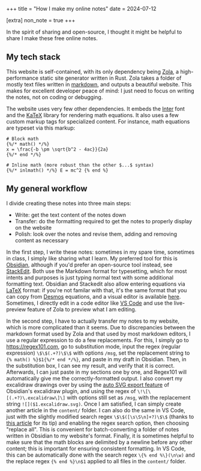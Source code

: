 +++
title = "How I make my online notes"
date = 2024-07-12

[extra]
non_note = true
+++

In the spirit of sharing and open-source, I thought it might be helpful to share I make these free online notes.

<!-- more -->

## My tech stack

This website is self-contained, with its only dependency being [Zola](https://www.getzola.org/), a high-performance static site generator written in Rust. Zola takes a folder of mostly text files written in [markdown](https://www.markdownguide.org/getting-started/), and outputs a beautiful website. This makes for excellent developer peace of mind: I just need to focus on writing the notes, not on coding or debugging.

The website uses very few other dependencies. It embeds the [Inter](https://rsms.me/inter/) font and the [KaTeX](https://rsms.me/inter/) library for rendering math equations. It also uses a few custom markup tags for specialized content. For instance, math equations are typeset via this markup:

```jinja
# Block math
{%/* math() */%}
x = \frac{-b \pm \sqrt{b^2 - 4ac}}{2a}
{%/* end */%}

# Inline math (more robust than the other $...$ syntax)
{%/* inlmath() */%} E = mc^2 {% end %}
```

## My general workflow

I divide creating these notes into three main steps:

- Write: get the text content of the notes down
- Transfer: do the formatting required to get the notes to properly display on the website
- Polish: look over the notes and revise them, adding and removing content as necessary

In the first step, I write these notes: sometimes in my spare time, sometimes in class, I simply like sharing what I learn. My preferred tool for this is [Obsidian](https://obsidian.md/), although if you'd prefer an open-source tool instead, see [StackEdit](https://stackedit.io/). Both use the Markdown format for typesetting, which for most intents and purposes is just typing normal text with some additional formatting text. Obsidian and Stackedit also allow entering equations via [LaTeX](@/latex-math-tutorial.md) format: if you're not familar with that, it's the same format that you can copy from [Desmos](https://www.desmos.com/calculator) equations, and a visual editor is available [here](https://cortexjs.io/mathlive/demo/). Sometimes, I directly edit in a code editor like [VS Code](https://code.visualstudio.com/) and use the live-preview feature of Zola to preview what I am editing.

In the second step, I have to actually transfer my notes to my website, which is more complicated than it seems. Due to discrepancies between the markdown format used by Zola and that used by most markdown editors, I use a regular expression to do a few replacements. For this, I simply go to <https://regex101.com>, go to substitution mode, input the regex (regular expression) `\$\$(.+?)\$\$` with options `/msg`, set the replacement string to `{% math() %}$1{%/* end */%}`, and paste in my draft in Obsidian. Then, in the substitution box, I can see my result, and verify that it is correct. Afterwards, I can just paste in my sections one by one, and Regex101 will automatically give me the correctly-formatted output. I also convert my excalidraw drawings over by using the [auto SVG export feature](https://forum.obsidian.md/t/has-anyone-succeeded-in-publishing-excalidraw-drawings/55587/9) of Obsidian's excalidraw plugin, and using the regex of `\!\[\[(.+?)\.excalidraw\]\]` with options still set as `/msg`, with the replacement string `![]($1.excalidraw.svg)`. Once I am satisfied, I can simply create another article in the `content/` folder. I can also do the same in VS Code, just with the slightly modified search regex `\$\$([\s\S\n]+?)\$\$` (thanks to [this article](https://www.waldo.be/2022/01/31/multi-line-text-search-in-vscode-with-regex/) for its tip) and enabling the regex search option, then choosing "replace all". This is convenient for batch-converting a folder of notes written in Obsidian to my website's format. Finally, it is sometimes helpful to make sure that the math blocks are delimited by a newline before any other content; this is important for ensuring consistent formatting. In VS Code, this can be automatically done with the search regex `\{% end %\}(\n\w)` and the replace regex `{% end %}\n$1` applied to all files in the `content/` folder.